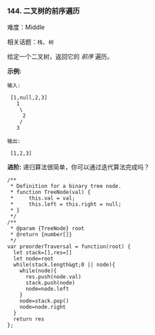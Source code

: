 ### 144. 二叉树的前序遍历

难度：Middle

相关话题：`栈`、`树`

给定一个二叉树，返回它的 *前序* 遍历。



 **示例:** 





```
输入:

 [1,null,2,3]  
   1
    \
     2
    /
   3 

输出:

 [1,2,3]

```

 **进阶:** 递归算法很简单，你可以通过迭代算法完成吗？




```
/**
 * Definition for a binary tree node.
 * function TreeNode(val) {
 *     this.val = val;
 *     this.left = this.right = null;
 * }
 */
/**
 * @param {TreeNode} root
 * @return {number[]}
 */
var preorderTraversal = function(root) {
  let stack=[],res=[]
  let node=root
  while(stack.length&gt;0 || node){
    while(node){
      res.push(node.val)
      stack.push(node)
      node=node.left
    }
    node=stack.pop()
    node=node.right
  }
  return res
};



```
